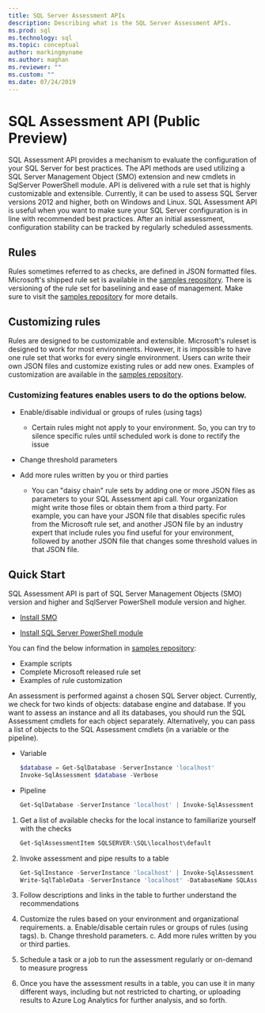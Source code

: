 ```yaml
---
title: SQL Server Assessment APIs
description: Describing what is the SQL Server Assessment APIs.
ms.prod: sql
ms.technology: sql
ms.topic: conceptual
author: markingmyname
ms.author: maghan
ms.reviewer: ""
ms.custom: ""
ms.date: 07/24/2019
---
```


# SQL Assessment API (Public Preview)

SQL Assessment API provides a mechanism to evaluate the configuration of your SQL Server for best practices. The API methods are used utilizing a SQL Server Management Object (SMO) extension and new cmdlets in SqlServer PowerShell module. API is delivered with a rule set that is highly customizable and extensible.
Currently, it can be used to assess SQL Server versions 2012 and higher, both on Windows and Linux.
SQL Assessment API is useful when you want to make sure your SQL Server configuration is in line with recommended best practices. After an initial assessment, configuration stability can be tracked by regularly scheduled assessments.

## Rules

Rules sometimes referred to as checks, are defined in JSON formatted files. Microsoft's shipped rule set is available in the [samples repository](http://aka.ms/sql-assessment-api). There is versioning of the rule set for baselining and ease of management. Make sure to visit the [samples repository](http://aka.ms/sql-assessment-api) for more details.

## Customizing rules

Rules are designed to be customizable and extensible. Microsoft's ruleset is designed to work for most environments. However, it is impossible to have one rule set that works for every single environment. Users can write their own JSON files and customize existing rules or add new ones. Examples of customization are available in the [samples repository](http://aka.ms/sql-assessment-api).

### Customizing features enables users to do the  options below.

* Enable/disable individual or groups of rules (using tags)
    * Certain rules might not apply to your environment. So, you can try to silence specific rules until scheduled work is done to rectify the issue

* Change threshold parameters

* Add more rules written by you or third parties
    * You can "daisy chain" rule sets by adding one or more JSON files as parameters to your SQL Assessment api call. Your organization might write those files or obtain them from a third party. For example, you can have your JSON file that disables specific rules from the Microsoft rule set, and another JSON file by an industry expert that include rules you find useful for your environment, followed by another JSON file that changes some threshold values in that JSON file.

## Quick Start

SQL Assessment API is part of SQL Server Management Objects (SMO) version <X> and higher and SqlServer PowerShell module version <Y> and higher.

* [Install SMO](../relational-databases/server-management-objects-smo/installing-smo.md)

* [Install SQL Server PowerShell module](../powershell/download-sql-server-ps-module.md)

You can find the below information in [samples repository](http://aka.ms/sql-assessment-api):

* Example scripts
* Complete Microsoft released rule set
* Examples of rule customization

An assessment is performed against a chosen SQL Server object. Currently, we check for two kinds of objects: database engine and database. If you want to assess an instance and all its databases, you should run the SQL Assessment cmdlets for each object separately. Alternatively, you can pass a list of objects to the SQL Assessment cmdlets (in a variable or the pipeline).

* Variable

    ```powershell
    $database = Get-SqlDatabase -ServerInstance 'localhost'
    Invoke-SqlAssessment $database -Verbose
    ```

* Pipeline

    ```powershell
    Get-SqlDatabase -ServerInstance 'localhost' | Invoke-SqlAssessment -Verbose
    ```

1. Get a list of available checks for the local instance to familiarize yourself with the checks

    ```PowerShell
    Get-SqlAssessmentItem SQLSERVER:\SQL\localhost\default
    ```

2. Invoke assessment and pipe results to a table

    ```PowerShell
    Get-SqlInstance -ServerInstance 'localhost' | Invoke-SqlAssessment |
    Write-SqlTableData -ServerInstance 'localhost' -DatabaseName SQLAssessmentDemo -SchemaName Assessment -TableName Results -Force
    ```

3. Follow descriptions and links in the table to further understand the recommendations

4. Customize the rules based on your environment and organizational requirements.
    a. Enable/disable certain rules or groups of rules (using tags).
    b. Change threshold parameters.
    c. Add more rules written by you or third parties.

5. Schedule a task or a job to run the assessment regularly or on-demand to measure progress

6. Once you have the assessment results in a table, you can use it in many different ways, including but not restricted to charting, or uploading results to Azure Log Analytics for further analysis, and so forth.
